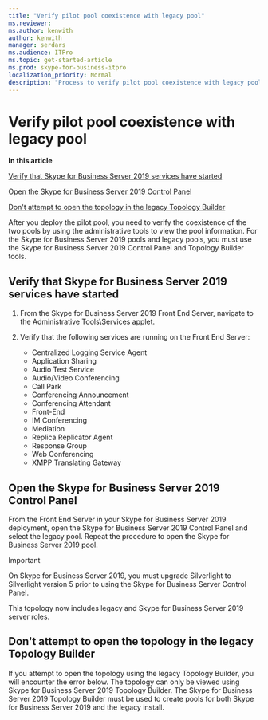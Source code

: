 ```yaml
---
title: "Verify pilot pool coexistence with legacy pool"
ms.reviewer: 
ms.author: kenwith
author: kenwith
manager: serdars
ms.audience: ITPro
ms.topic: get-started-article
ms.prod: skype-for-business-itpro
localization_priority: Normal
description: "Process to verify pilot pool coexistence with legacy pool."
---
```


# Verify pilot pool coexistence with legacy pool

 **In this article**
  
[Verify that Skype for Business Server 2019 services have started](#sectionSection0)
  
[Open the Skype for Business Server 2019 Control Panel](#sectionSection1)
  
[Don't attempt to open the topology in the legacy Topology Builder](#sectionSection2)
  
After you deploy the pilot pool, you need to verify the coexistence of the two pools by using the administrative tools to view the pool information. For the Skype for Business Server 2019 pools and legacy pools, you must use the Skype for Business Server 2019 Control Panel and Topology Builder tools. 
  
## Verify that Skype for Business Server 2019 services have started
<a name="sectionSection0"> </a>

1. From the Skype for Business Server 2019 Front End Server, navigate to the Administrative Tools\Services applet.
    
2. Verify that the following services are running on the Front End Server:

    - Centralized Logging Service Agent
    - Application Sharing
    - Audio Test Service
    - Audio/Video Conferencing
    - Call Park
    - Conferencing Announcement
    - Conferencing Attendant
    - Front-End
    - IM Conferencing
    - Mediation
    - Replica Replicator Agent
    - Response Group
    - Web Conferencing
    - XMPP Translating Gateway

  
## Open the Skype for Business Server 2019 Control Panel
<a name="sectionSection1"> </a>

From the Front End Server in your Skype for Business Server 2019 deployment, open the Skype for Business Server 2019 Control Panel and select the legacy pool. Repeat the procedure to open the Skype for Business Server 2019 pool.
  
> [!IMPORTANT]
> On Skype for Business Server 2019, you must upgrade Silverlight to Silverlight version 5 prior to using the Skype for Business Server Control Panel. 
  
This topology now includes legacy and Skype for Business Server 2019 server roles. 

  
## Don't attempt to open the topology in the legacy Topology Builder
<a name="sectionSection2"> </a>

If you attempt to open the topology using the legacy Topology Builder, you will encounter the error below. The topology can only be viewed using Skype for Business Server 2019 Topology Builder. The Skype for Business Server 2019 Topology Builder must be used to create pools for both Skype for Business Server 2019 and the legacy install.

  

